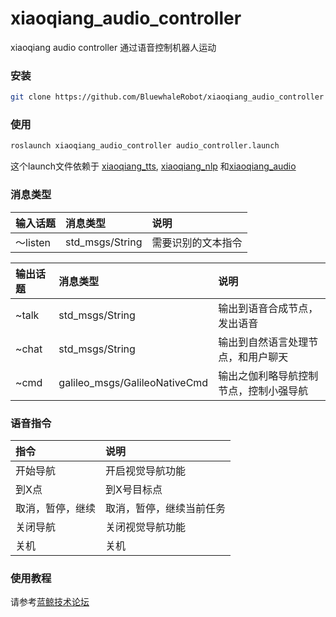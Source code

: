# xiaoqiang_audio_controller
xiaoqiang audio controller 通过语音控制机器人运动

### 安装

```bash
git clone https://github.com/BluewhaleRobot/xiaoqiang_audio_controller
```

### 使用

```bash
roslaunch xiaoqiang_audio_controller audio_controller.launch
```

这个launch文件依赖于 [xiaoqiang_tts](https://github.com/BluewhaleRobot/xiaoqiang_tts), [xiaoqiang_nlp](https://github.com/BluewhaleRobot/xiaoqiang_nlp) 
和[xiaoqiang_audio](https://github.com/BluewhaleRobot/xiaoqiang_audio)

### 消息类型

|输入话题|消息类型|说明|
|:--|:--|:--|
|～listen|std_msgs/String|需要识别的文本指令|

|输出话题|消息类型|说明|
|:--|:--|:--|
|~talk|std_msgs/String|输出到语音合成节点，发出语音|
|~chat|std_msgs/String|输出到自然语言处理节点，和用户聊天|
|~cmd|galileo_msgs/GalileoNativeCmd|输出之伽利略导航控制节点，控制小强导航|

### 语音指令

|指令|说明|
|:--|:--|
|开始导航|开启视觉导航功能|
|到X点|到X号目标点|
|取消，暂停，继续|取消，暂停，继续当前任务|
|关闭导航|关闭视觉导航功能|
|关机|关机|

### 使用教程

请参考[蓝鲸技术论坛](https://community.bwbot.org/topic/493/%E4%BD%BF%E7%94%A8%E8%AF%AD%E9%9F%B3%E6%8E%A7%E5%88%B6%E5%AF%BC%E8%88%AA)
